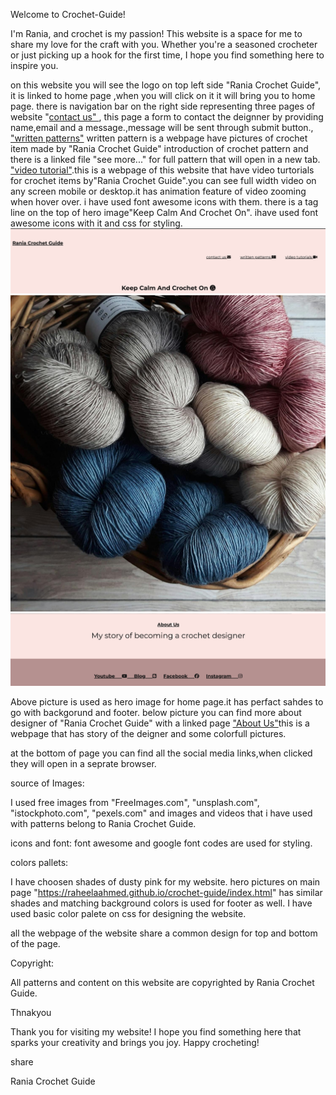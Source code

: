Welcome to Crochet-Guide!


I'm Rania, and crochet is my passion! This website is a space for me to share my love for the craft with you. Whether you're a seasoned crocheter or just picking up a hook for the first time, I hope you find something here to inspire you.

on this website you will see the logo on top left side "Rania Crochet Guide", it is linked to home page ,when you will click on it it will bring you to home page.
there is navigation bar on the right side representing three  pages of website "<a href="https://raheelaahmed.github.io/crochet-guide/contact-us.html">contact us" </a>, this page a form to contact the deignner by providing name,email and a message.,message will be sent through submit button.,  <a href="https://raheelaahmed.github.io/crochet-guide/written-patterns.html">
"written patterns"</a>
written pattern is a webpage have pictures of crochet item made by "Rania Crochet Guide" introduction of crochet pattern and there is a linked file "see more..."  for full pattern that will open in a new tab. <a href="https://raheelaahmed.github.io/crochet-guide/video-tutorials.html">"video tutorial"</a>.this is a webpage of this website that have video turtorials for crochet items by"Rania Crochet Guide".you can see full width video on any screen mobile or desktop.it has animation feature of video zooming when hover over.
i have used font awesome icons with them.
there is a tag line on the top of hero image"Keep Calm And Crochet On". ihave used font awesome icons with it and css for styling.
<img src="assets/images/logo,navbar,tagline.png" alt="screen shop for logo and navbar">
<img src="assets/images/yarn.jpeg" alt="hero image">
<img src="assets/images/footer.png" alt="footer screenshot">

Above picture is used as hero image for home page.it has perfact sahdes to go with backgorund and footer.
 below picture you can find more about designer of "Rania Crochet Guide" with a linked page <a href="https://raheelaahmed.github.io/crochet-guide/About-me.html">"About Us"</a>this is a webpage that has story of the deigner and some colorfull pictures.

 at the bottom of page you can find all the social media links,when clicked they will open in a seprate browser.





 source of Images:
 
 I used free images from "FreeImages.com", "unsplash.com", "istockphoto.com", "pexels.com" and
images  and videos that i  have used with patterns belong to Rania Crochet Guide.

icons and font:
 font awesome and google font codes are used for styling.

colors pallets:

I have choosen shades of dusty pink for my website. hero pictures on main page "https://raheelaahmed.github.io/crochet-guide/index.html" has similar shades and matching background colors is used for footer as well. I have used basic color palete on css for designing the website.

all the webpage of the website share a common design for top and bottom of the page.







Copyright:

All patterns and content on this website are copyrighted by Rania Crochet Guide. 

Thnakyou

Thank you for visiting my website! I hope you find something here that sparks your creativity and brings you joy. Happy crocheting!





share


Rania Crochet Guide
